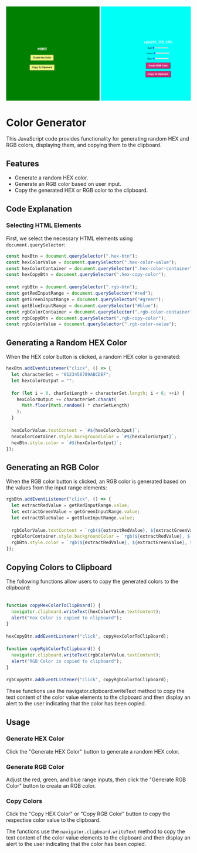 
![alt text](image.png)

# Color Generator

This JavaScript code provides functionality for generating random HEX and RGB colors, displaying them, and copying them to the clipboard.

## Features

- Generate a random HEX color.
- Generate an RGB color based on user input.
- Copy the generated HEX or RGB color to the clipboard.

## Code Explanation

### Selecting HTML Elements

First, we select the necessary HTML elements using `document.querySelector`:

```javascript
const hexBtn = document.querySelector(".hex-btn");
const hexColorValue = document.querySelector(".hex-color-value");
const hexColorContainer = document.querySelector(".hex-color-container");
const hexCopyBtn = document.querySelector(".hex-copy-color");

const rgbBtn = document.querySelector(".rgb-btn");
const getRedInputRange = document.querySelector("#red");
const getGreenInputRange = document.querySelector("#green");
const getBlueInputRange = document.querySelector("#blue");
const rgbColorContainer = document.querySelector(".rgb-color-container");
const rgbCopyBtn = document.querySelector(".rgb-copy-color");
const rgbColorValue = document.querySelector(".rgb-color-value");
```

## Generating a Random HEX Color

When the HEX color button is clicked, a random HEX color is generated:
```javascript
hexBtn.addEventListener("click", () => {
  let characterSet = "0123456789ABCDEF";
  let hexColorOutput = "";

  for (let i = 0, charSetLength = characterSet.length; i < 6; ++i) {
    hexColorOutput += characterSet.charAt(
      Math.floor(Math.random() * charSetLength)
    );
  }

  hexColorValue.textContent = `#${hexColorOutput}`;
  hexColorContainer.style.backgroundColor = `#${hexColorOutput}`;
  hexBtn.style.color = `#${hexColorOutput}`;
});

```
## Generating an RGB Color

When the RGB color button is clicked, an RGB color is generated based on the values from the input range elements:

```javascript
rgbBtn.addEventListener("click", () => {
  let extractRedValue = getRedInputRange.value;
  let extractGreenValue = getGreenInputRange.value;
  let extractBlueValue = getBlueInputRange.value;

  rgbColorValue.textContent = `rgb(${extractRedValue}, ${extractGreenValue}, ${extractBlueValue})`;
  rgbColorContainer.style.backgroundColor = `rgb(${extractRedValue}, ${extractGreenValue}, ${extractBlueValue})`;
  rgbBtn.style.color = `rgb(${extractRedValue}, ${extractGreenValue}, ${extractBlueValue})`;
});


```

## Copying Colors to Clipboard

The following functions allow users to copy the generated colors to the clipboard:

```javascript

function copyHexColorToClipBoard() {
  navigator.clipboard.writeText(hexColorValue.textContent);
  alert("Hex Color is copied to clipboard");
}

hexCopyBtn.addEventListener("click", copyHexColorToClipBoard);

function copyRgbColorToClipboard() {
  navigator.clipboard.writeText(rgbColorValue.textContent);
  alert("RGB Color is copied to clipboard");
}

rgbCopyBtn.addEventListener("click", copyRgbColorToClipboard);

```

These functions use the navigator.clipboard.writeText method to copy the text content of the color value elements to the clipboard and then display an alert to the user indicating that the color has been copied.

## Usage

### Generate HEX Color
Click the "Generate HEX Color" button to generate a random HEX color.

### Generate RGB Color
Adjust the red, green, and blue range inputs, then click the "Generate RGB Color" button to create an RGB color.

### Copy Colors
Click the "Copy HEX Color" or "Copy RGB Color" button to copy the respective color value to the clipboard.

The functions use the `navigator.clipboard.writeText` method to copy the text content of the color value elements to the clipboard and then display an alert to the user indicating that the color has been copied.
